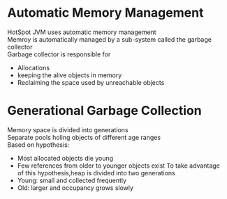 # Automatic Memory Management 
HotSpot JVM uses automatic memory management <br/>
Memroy is automatically managed by a sub-system called the garbage collector <br/>
Garbage collector is responsible for <br/>
  - Allocations
  - keeping the alive objects in memory
  - Reclaiming the space used by unreachable objects

# Generational Garbage Collection 
Memory space is divided into generations <br/>
Separate pools holing objects of different age ranges <br/>
Based on hypothesis:
  - Most allocated objects die young
  - Few references from older to younger objects exist
To take advantage of this hypothesis,heap is divided into two generations 
  - Young: small and collected frequently
  - Old: larger and occupancy grows slowly
